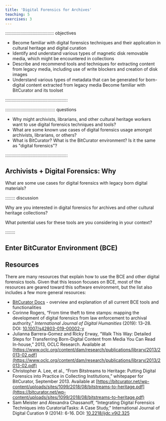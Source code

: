 ```yaml
---
title: 'Digital Forensics for Archives'
teaching: 5
exercises: 3
---
```


::::::::::::::::::::::::::::::::::::::: objectives

- Become familiar with digital forensics techniques and their application in cultural heritage and digital curation
- Identify and understand various types of magnetic disk removable media, which might be encountered in collections
- Describe and recommend tools and techniques for extracting content from legacy media, including use of write blockers and creation of disk images
- Understand various types of metadata that can be generated for born-digital content extracted from legacy media
Become familiar with BitCurator and its toolset

::::::::::::::::::::::::::::::::::::::::::::::::::

:::::::::::::::::::::::::::::::::::::::: questions

- Why might archivists, librarians, and other cultural heritage workers want to use digital forensics techniques and tools?
- What are some known use cases of digital forensics usage amongst archivists, librarians, or others?
- What is BitCurator? What is the BitCurator environment? Is it the same as "digital forensics"?

::::::::::::::::::::::::::::::::::::::::::::::::::

## Archivists + Digital Forensics: Why 

What are some use cases for digital forensics with legacy born digital materials?

:::::::: discussion

Why are you interested in digital forensics for archives and other cultural heritage collections?

What potential uses for these tools are you considering in your context?

::::::::

## Enter BitCurator Environment (BCE)

## Resources

There are many resources that explain how to use
the BCE and other digital forensics tools.
Given that this lesson focuses on BCE,
most of the resources are geared toward this software
environment, but the list also includes a few more general resources:

- [BitCurator Docs](https://bitcurator.github.io/documentation/) - overview and explanation of all current BCE tools and functionalities
- Corinne Rogers, “From time theft to time stamps: mapping the development of digital forensics from law enforcement to archival authority,” _International Journal of Digital Humanities_ (2019): 13–28. DOI: [10.1007/s42803-019-00002-y](https://dx.doi.org/10.1007/s42803-019-00002-y)
- Julianna Barrera-Gomez and Ricky Erway, “Walk This Way: Detailed Steps for Transferring Born-Digital Content from Media You Can Read In-house,” 2013, OCLC Research. Available at [https://www.oclc.org/content/dam/research/publications/library/2013/2013-02.pdf](https://www.oclc.org/content/dam/research/publications/library/2013/2013-02.pdf)
- Christopher A. Lee, et al., “From Bitstreams to Heritage: Putting Digital Forensics into Practice in Collecting Institutions,” whitepaper for BitCurator, September 2013. Available at [https://bitcurator.net/wp-content/uploads/sites/1099/2018/08/bitstreams-to-heritage.pdf](https://bitcurator.net/wp-content/uploads/sites/1099/2018/08/bitstreams-to-heritage.pdf)
- Sam Meister and Alexandra Chassanoff, “Integrating Digital Forensics Techniques into CuratorialTasks: A Case Study,” International Journal of Digital Curation 9 (2014): 6-16. DOI: [10.2218/ijdc.v9i2.325](https://dx.doi.org/10.2218/ijdc.v9i2.325)
